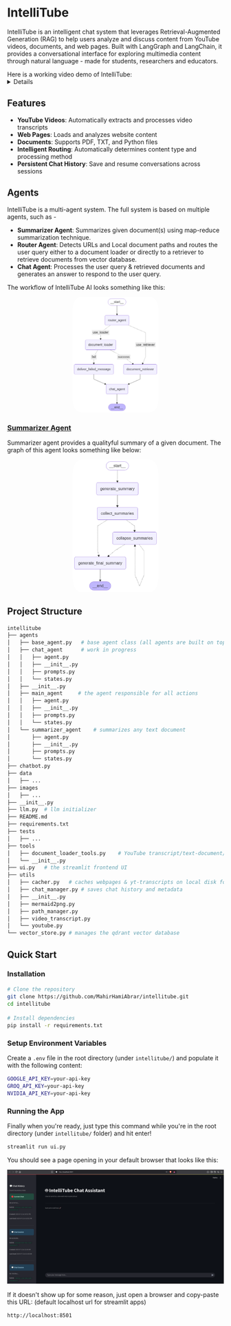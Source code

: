 # IntelliTube
IntelliTube is an intelligent chat system that leverages Retrieval-Augmented Generation (RAG) to help users analyze and discuss content from YouTube videos, documents, and web pages. Built with LangGraph and LangChain, it provides a conversational interface for exploring multimedia content through natural language - made for students, researchers and educators.

<summary>
Here is a working video demo of IntelliTube:

<details>

[![intellitube_v1_video_demo](images/intellitube_v1/homepage.png)](https://youtu.be/Z484SG5ymYc)

</details>

</summary>

## Features
 - **YouTube Videos**: Automatically extracts and processes video transcripts
 - **Web Pages**: Loads and analyzes website content
 - **Documents**: Supports PDF, TXT, and Python files
 - **Intelligent Routing**: Automatically determines content type and processing method
 - **Persistent Chat History**: Save and resume conversations across sessions

## Agents
IntelliTube is a multi-agent system. The full system is based on multiple agents, such as -
 - **Summarizer Agent**: Summarizes given document(s) using map-reduce summarization technique.
 - **Router Agent**: Detects URLs and Local document paths and routes the user query either to a document loader or directly to a retriever to retrieve documents from vector database.
 - **Chat Agent**: Processes the user query & retrieved documents and generates an answer to respond to the user query.

The workflow of IntelliTube AI looks something like this:

<p align="center"><img src="images/main_agent_graph.png" height="auto" width="200" style="border-radius:10%"></p>


### [Summarizer Agent](agents/summrizer_agent.py)
Summarizer agent provides a qualityful summary of a given document. The graph of this agent looks something like below:

<p align="center"><img src="images/summarizer_agent_graph.png" height="auto" width="200" style="border-radius:10%"></p>

## Project Structure

```bash
intellitube
├── agents
│   ├── base_agent.py   # base agent class (all agents are built on top it)
│   ├── chat_agent      # work in progress
│   │   ├── agent.py
│   │   ├── __init__.py
│   │   ├── prompts.py
│   │   └── states.py
│   ├── __init__.py
│   ├── main_agent     # the agent responsible for all actions
│   │   ├── agent.py
│   │   ├── __init__.py
│   │   ├── prompts.py
│   │   └── states.py
│   └── summarizer_agent    # summarizes any text document
│       ├── agent.py
│       ├── __init__.py
│       ├── prompts.py
│       └── states.py
├── chatbot.py
├── data
│   ├── ...
├── images
│   ├── ...
├── __init__.py
├── llm.py  # llm initializer
├── README.md
├── requirements.txt
├── tests
│   ├── ...
├── tools
│   ├── document_loader_tools.py    # YouTube transcript/text-document/webpage loader tools
│   └── __init__.py
├── ui.py   # the streamlit frontend UI
├── utils
│   ├── cacher.py   # caches webpages & yt-transcripts on local disk for faster loading
│   ├── chat_manager.py # saves chat history and metadata
│   ├── __init__.py
│   ├── mermaid2png.py
│   ├── path_manager.py
│   ├── video_transcript.py
│   └── youtube.py
└── vector_store.py # manages the qdrant vector database
```

## Quick Start

### Installation

```bash
# Clone the repository
git clone https://github.com/MahirHamiAbrar/intellitube.git
cd intellitube

# Install dependencies
pip install -r requirements.txt
```

### Setup Environment Variables

Create a `.env` file in the root directory (under `intellitube/`) and populate it with the following content:

```bash
GOOGLE_API_KEY=your-api-key
GROQ_API_KEY=your-api-key
NVIDIA_API_KEY=your-api-key
```

### Running the App

Finally when you're ready, just type this command while you're in the root directory (under `intellitube/` folder) and hit enter!

```bash
streamlit run ui.py
```

You should see a page opening in your default browser that looks like this:

![intellitube_v1_homepage.png](images/intellitube_v1/homepage.png)

If it doesn't show up for some reason, just open a browser and copy-paste this URL: (default localhost url for streamlit apps)

```bash
http://localhost:8501
```

